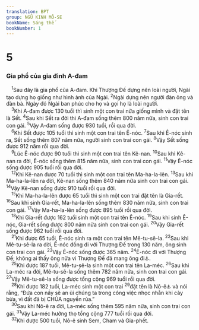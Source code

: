 ```yaml
---
translation: BPT
group: NGŨ KINH MÔ-SE
bookName: Sáng thế 
bookNumber: 1
---
```


<div class="title"><h1>5</h1><h3>Gia phổ của gia đình A-đam</h3></div>
<span class="verse sa_5_1"> <sup>1</sup>Sau đây là gia phổ của A-đam. Khi Thượng Đế dựng nên loài người, Ngài tạo dựng họ giống như hình ảnh của Ngài.</span>
<span class="verse sa_5_2"><sup>2</sup>Ngài dựng nên người đàn ông và đàn bà. Ngày đó Ngài ban phúc cho họ và gọi họ là loài người.<br/></span>
<span class="verse sa_5_3"> <sup>3</sup>Khi A-đam được 130 tuổi thì sinh một con trai nữa giống mình và đặt tên là Sết.</span>
<span class="verse sa_5_4"><sup>4</sup>Sau khi Sết ra đời thì A-đam sống thêm 800 năm nữa, sinh con trai con gái.</span>
<span class="verse sa_5_5"><sup>5</sup>Vậy A-đam sống được 930 tuổi, rồi qua đời.<br/></span>
<span class="verse sa_5_6"> <sup>6</sup>Khi Sết được 105 tuổi thì sinh một con trai tên Ê-nóc.</span>
<span class="verse sa_5_7"><sup>7</sup>Sau khi Ê-nóc sinh ra, Sết sống thêm 807 năm nữa, người sinh con trai con gái.</span>
<span class="verse sa_5_8"><sup>8</sup>Vậy Sết sống được 912 năm rồi qua đời.<br/></span>
<span class="verse sa_5_9"> <sup>9</sup>Lúc Ê-nóc được 90 tuổi thì sinh một con trai tên Kê-nan.</span>
<span class="verse sa_5_10"><sup>10</sup>Sau khi Kê-nan ra đời, Ê-nóc sống thêm 815 năm nữa, sinh con trai con gái.</span>
<span class="verse sa_5_11"><sup>11</sup>Vậy Ê-nóc sống được 905 tuổi rồi qua đời.<br/></span>
<span class="verse sa_5_12"> <sup>12</sup>Khi Kê-nan được 70 tuổi thì sinh một con trai tên Ma-ha-la-lên.</span>
<span class="verse sa_5_13"><sup>13</sup>Sau khi Ma-ha-la-lên ra đời, Kê-nan sống thêm 840 năm nữa sinh con trai con gái.</span>
<span class="verse sa_5_14"><sup>14</sup>Vậy Kê-nan sống được 910 tuổi rồi qua đời.<br/></span>
<span class="verse sa_5_15"> <sup>15</sup>Khi Ma-ha-la-lên được 65 tuổi thì sinh một con trai đặt tên là Gia-rết.</span>
<span class="verse sa_5_16"><sup>16</sup>Sau khi sinh Gia-rết, Ma-ha-la-lên sống thêm 830 năm nữa, sinh con trai con gái.</span>
<span class="verse sa_5_17"><sup>17</sup>Vậy Ma-ha-la-lên sống được 895 tuổi rồi qua đời.<br/></span>
<span class="verse sa_5_18"> <sup>18</sup>Khi Gia-rết được 162 tuổi sinh một con trai tên Ê-nóc.</span>
<span class="verse sa_5_19"><sup>19</sup>Sau khi sinh Ê-nóc, Gia-rết sống được 800 năm nữa sinh con trai con gái.</span>
<span class="verse sa_5_20"><sup>20</sup>Vậy Gia-rết sống được 962 tuổi rồi qua đời.<br/></span>
<span class="verse sa_5_21"> <sup>21</sup>Khi được 65 tuổi, Ê-nóc sinh ra một con trai tên Mê-tu-sê-la.</span>
<span class="verse sa_5_22"><sup>22</sup>Sau khi Mê-tu-sê-la ra đời, Ê-nóc đồng đi với Thượng Đế trong 130 năm, ông sinh con trai con gái.</span>
<span class="verse sa_5_23"><sup>23</sup>Vậy Ê-nóc sống được 365 năm.</span>
<span class="verse sa_5_24"><sup>24</sup>Ê-nóc đi với Thượng Đế; không ai thấy ông nữa vì Thượng Đế đã mang ông đi<a data-toggle="tooltip" data-placement="bottom" title="Hay “Ê-nóc sống vừa lòng Chúa. Ê-nóc biến mất vì Thượng Đế mang ông đi.”">⚓</a>.<br/></span>
<span class="verse sa_5_25"> <sup>25</sup>Khi được 187 tuổi, Mê-tu-sê-la sinh một con trai tên La-méc.</span>
<span class="verse sa_5_26"><sup>26</sup>Sau khi La-méc ra đời, Mê-tu-sê-la sống thêm 782 năm nữa, sinh con trai con gái.</span>
<span class="verse sa_5_27"><sup>27</sup>Vậy Mê-tu-sê-la sống được tổng cộng 969 tuổi rồi qua đời.<br/></span>
<span class="verse sa_5_28"> <sup>28</sup>Khi được 182 tuổi, La-méc sinh một con trai</span>
<span class="verse sa_5_29"><sup>29</sup>đặt tên là Nô-ê<a data-toggle="tooltip" data-placement="bottom" title="Chữ nầy trong tiếng Hê-bơ-rơ nghe như “nghỉ ngơi.”">⚓</a> và nói rằng, “Đứa con nầy sẽ an ủi chúng ta trong công việc nhọc nhằn khi cày bừa, vì đất đã bị CHÚA nguyền rủa.”<br/></span>
<span class="verse sa_5_30"> <sup>30</sup>Sau khi Nô-ê ra đời, La-méc sống thêm 595 năm nữa, sinh con trai con gái.</span>
<span class="verse sa_5_31"><sup>31</sup>Vậy La-méc hưởng thọ tổng cộng 777 tuổi rồi qua đời.<br/></span>
<span class="verse sa_5_32"> <sup>32</sup>Khi được 500 tuổi, Nô-ê sinh Sem, Cham và Gia-phết.<br/></span>
